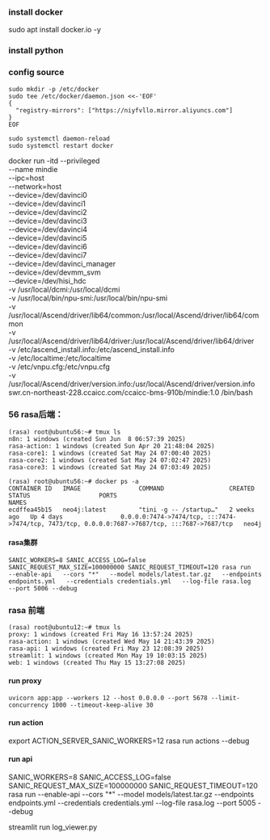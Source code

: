 ### install docker

sudo apt install docker.io -y


### install python


### config source
```
sudo mkdir -p /etc/docker
sudo tee /etc/docker/daemon.json <<-'EOF'
{
  "registry-mirrors": ["https://niyfvllo.mirror.aliyuncs.com"]
}
EOF

sudo systemctl daemon-reload
sudo systemctl restart docker
```



docker run -itd --privileged \
--name mindie \
--ipc=host \
--network=host \
--device=/dev/davinci0 \
--device=/dev/davinci1 \
--device=/dev/davinci2 \
--device=/dev/davinci3 \
--device=/dev/davinci4 \
--device=/dev/davinci5 \
--device=/dev/davinci6 \
--device=/dev/davinci7 \
--device=/dev/davinci_manager \
--device=/dev/devmm_svm \
--device=/dev/hisi_hdc \
-v /usr/local/dcmi:/usr/local/dcmi \
-v /usr/local/bin/npu-smi:/usr/local/bin/npu-smi \
-v /usr/local/Ascend/driver/lib64/common:/usr/local/Ascend/driver/lib64/common \
-v /usr/local/Ascend/driver/lib64/driver:/usr/local/Ascend/driver/lib64/driver \
-v /etc/ascend_install.info:/etc/ascend_install.info \
-v /etc/localtime:/etc/localtime \
-v /etc/vnpu.cfg:/etc/vnpu.cfg \
-v /usr/local/Ascend/driver/version.info:/usr/local/Ascend/driver/version.info \
swr.cn-northeast-228.ccaicc.com/ccaicc-bms-910b/mindie:1.0 /bin/bash


### 56 rasa后端：

```
(rasa) root@ubuntu56:~# tmux ls
n8n: 1 windows (created Sun Jun  8 06:57:39 2025)
rasa-action: 1 windows (created Sun Apr 20 21:48:04 2025)
rasa-core1: 1 windows (created Sat May 24 07:00:40 2025)
rasa-core2: 1 windows (created Sat May 24 07:02:47 2025)
rasa-core3: 1 windows (created Sat May 24 07:03:49 2025)
```

```
(rasa) root@ubuntu56:~# docker ps -a 
CONTAINER ID   IMAGE                COMMAND                  CREATED       STATUS                   PORTS                                                                                            NAMES
ecdffea45b15   neo4j:latest         "tini -g -- /startup…"   2 weeks ago   Up 4 days                0.0.0.0:7474->7474/tcp, :::7474->7474/tcp, 7473/tcp, 0.0.0.0:7687->7687/tcp, :::7687->7687/tcp   neo4j
```

#### rasa集群

```
SANIC_WORKERS=8 SANIC_ACCESS_LOG=false SANIC_REQUEST_MAX_SIZE=100000000 SANIC_REQUEST_TIMEOUT=120 rasa run   --enable-api   --cors "*"   --model models/latest.tar.gz   --endpoints endpoints.yml   --credentials credentials.yml   --log-file rasa.log   --port 5006 --debug
```

### rasa 前端

```
(rasa) root@ubuntu12:~# tmux ls
proxy: 1 windows (created Fri May 16 13:57:24 2025)
rasa-action: 1 windows (created Wed May 14 21:43:39 2025)
rasa-api: 1 windows (created Fri May 23 12:08:39 2025)
streamlit: 1 windows (created Mon May 19 10:03:15 2025)
web: 1 windows (created Thu May 15 13:27:08 2025)
```

#### run proxy
```
uvicorn app:app --workers 12 --host 0.0.0.0 --port 5678 --limit-concurrency 1000 --timeout-keep-alive 30
```

#### run action

export ACTION_SERVER_SANIC_WORKERS=12
rasa run  actions --debug 

#### run api
SANIC_WORKERS=8 SANIC_ACCESS_LOG=false SANIC_REQUEST_MAX_SIZE=100000000 SANIC_REQUEST_TIMEOUT=120 rasa run   --enable-api   --cors "*"   --model models/latest.tar.gz   --endpoints endpoints.yml   --credentials credentials.yml   --log-file rasa.log   --port 5005 --debug


streamlit run log_viewer.py
